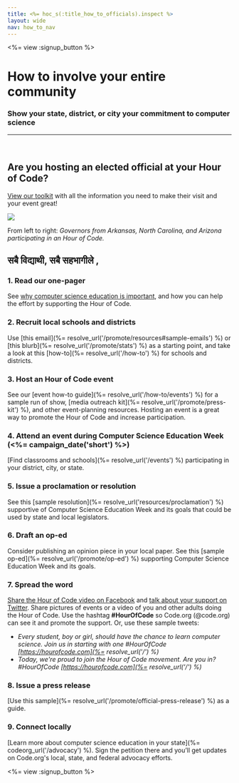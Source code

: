 ```yaml
---
title: <%= hoc_s(:title_how_to_officials).inspect %>
layout: wide
nav: how_to_nav
---
```

<%= view :signup_button %>

# How to involve your entire community

### Show your state, district, or city your commitment to computer science

* * *

</br>

## Are you hosting an elected official at your Hour of Code?

[View our toolkit](/files/elected-official.pdf) with all the information you need to make their visit and your event great!

![](/images/fit-800/hoc_govs.png)

From left to right: *Governors from Arkansas, North Carolina, and Arizona participating in an Hour of Code.*

## सबै विद्याथी, सबै सहभागीले ,

### 1. Read our one-pager

See [why computer science education is important](/files/hoc-one-pager.pdf), and how you can help the effort by supporting the Hour of Code.

### 2. Recruit local schools and districts

Use [this email](%= resolve_url('/promote/resources#sample-emails') %) or [this blurb](%= resolve_url('/promote/stats') %) as a starting point, and take a look at this [how-to](%= resolve_url('/how-to') %) for schools and districts.

### 3. Host an Hour of Code event

See our [event how-to guide](%= resolve_url('/how-to/events') %) for a sample run of show, [media outreach kit](%= resolve_url('/promote/press-kit') %), and other event-planning resources. Hosting an event is a great way to promote the Hour of Code and increase participation.

### 4. Attend an event during Computer Science Education Week (<%= campaign_date('short') %>)

[Find classrooms and schools](%= resolve_url('/events') %) participating in your district, city, or state.

### 5. Issue a proclamation or resolution

See this [sample resolution](%= resolve_url('resources/proclamation') %) supportive of Computer Science Education Week and its goals that could be used by state and local legislators.

### 6. Draft an op-ed

Consider publishing an opinion piece in your local paper. See this [sample op-ed](%= resolve_url('/promote/op-ed') %) supporting Computer Science Education Week and its goals.

### 7. Spread the word

[Share the Hour of Code video on Facebook](https://www.facebook.com/sharer/sharer.php?u=http%3A%2F%2Fhourofcode.com%2Fus) and [talk about your support on Twitter](https://twitter.com/intent/tweet?url=http%3A%2F%2Fhourofcode.com&text=I%27m%20participating%20in%20this%20year%27s%20%23HourOfCode%2C%20are%20you%3F%20%40codeorg&original_referer=https%3A%2F%2Fwww.google.com%2Furl%3Fq%3Dhttps%253A%252F%252Ftwitter.com%252Fshare%253Fhashtags%253D%2526amp%253Brelated%253Dcodeorg%2526amp%253Btext%253DI%252527m%252Bparticipating%252Bin%252Bthis%252Byear%252527s%252B%252523HourOfCode%25252C%252Bare%252Byou%25253F%252B%252540codeorg%2526amp%253Burl%253Dhttp%25253A%25252F%25252Fhourofcode.com%26sa%3DD%26sntz%3D1%26usg%3DAFQjCNE1GLTUbKZfMlEh9Aj5w0iswz6PYQ&related=codeorg&hashtags=). Share pictures of events or a video of you and other adults doing the Hour of Code. Use the hashtag **#HourOfCode** so Code.org (@code.org) can see it and promote the support. Or, use these sample tweets:

- *Every student, boy or girl, should have the chance to learn computer science. Join us in starting with one #HourOfCode [https://hourofcode.com](%= resolve_url('/') %)*
- *Today, we're proud to join the Hour of Code movement. Are you in? #HourOfCode [https://hourofcode.com](%= resolve_url('/') %)*

### 8. Issue a press release

[Use this sample](%= resolve_url('/promote/official-press-release') %) as a guide.

### 9. Connect locally

[Learn more about computer science education in your state](%= codeorg_url('/advocacy') %). Sign the petition there and you’ll get updates on Code.org's local, state, and federal advocacy efforts.

<%= view :signup_button %>